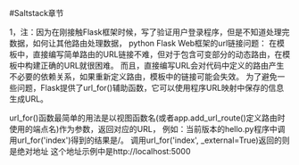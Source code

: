 #Saltstack章节

1，注：因为在刚接触Flask框架时候，写了验证用户登录程序，但是不知道处理完数据，如何让其他路由处理数据，
python Flask Web框架的url链接问题：
在模板中，直接编写简单路由的URL链接不难，但对于包含可变部分的动态路由，在模板中构建正确的URL就很困难。
而且，直接编写URL会对代码中定义的路由产生不必要的依赖关系，如果重新定义路由，模板中的链接可能会失效。
为了避免一些问题，Flask提供了url_for()辅助函数，它可以使用程序URL映射中保存的信息生成URL。

url_for()函数最简单的用法是以视图函数名(或者app.add_url_route()定义路由时使用的端点名)作为参数，返回对应的URL，
例如：当前版本的hello.py程序中调用url_for('index')得到的结果是/。 调用url_for('index', _external=True)返回的则是绝对地址
这个地址示例中是http://localhost:5000



